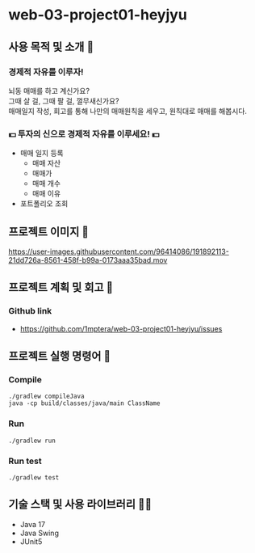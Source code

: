 # web-03-project01-heyjyu

## 사용 목적 및 소개 🚀

### 경제적 자유를 이루자!

뇌동 매매를 하고 계신가요?  
그때 살 걸, 그때 팔 걸, 껄무새신가요?  
매매일지 작성, 회고를 통해 나만의 매매원칙을 세우고, 원칙대로 매매를 해봅시다.

### 💵 투자의 신으로 경제적 자유를 이루세요! 💵

- 매매 일지 등록
    - 매매 자산
    - 매매가
    - 매매 개수
    - 매매 이유
- 포트폴리오 조회

## 프로젝트 이미지 🌄

https://user-images.githubusercontent.com/96414086/191892113-21dd726a-8561-458f-b99a-0173aaa35bad.mov

## 프로젝트 계획 및 회고 🥇

### Github link

- https://github.com/1mptera/web-03-project01-heyjyu/issues

## 프로젝트 실행 명령어 📱

### Compile

```
./gradlew compileJava
java -cp build/classes/java/main ClassName
```

### Run

```
./gradlew run
```

### Run test

```
./gradlew test
```

## 기술 스택 및 사용 라이브러리 👨‍💻

- Java 17
- Java Swing
- JUnit5

